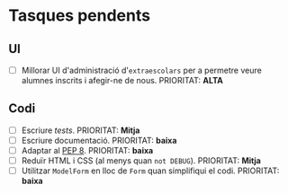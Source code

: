 # Tasques pendents

## UI
* [ ] Millorar UI d'administració d'`extraescolars` per a permetre veure alumnes
    inscrits i afegir-ne de nous. PRIORITAT: **ALTA**

## Codi
* [ ] Escriure *tests*. PRIORITAT: **Mitja**
* [ ] Escriure documentació. PRIORITAT: **baixa**
* [ ] Adaptar al [PEP 8](https://www.python.org/dev/peps/pep-0008/). PRIORITAT:
    **baixa**
* [ ] Reduïr HTML i CSS (al menys quan `not DEBUG`). PRIORITAT: **Mitja**
* [ ] Utilitzar `ModelForm` en lloc de `Form` quan simplifiqui el codi.
    PRIORITAT: **baixa**
